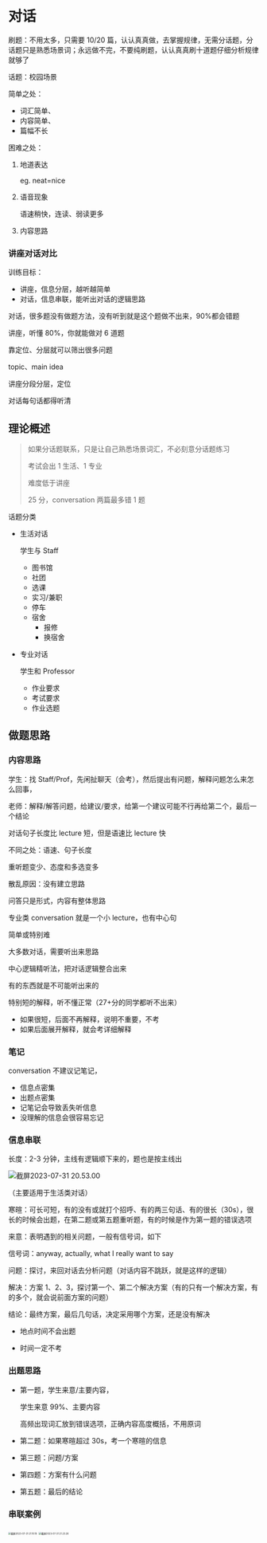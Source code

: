 # 对话

刷题：不用太多，只需要 10/20 篇，认认真真做，去掌握规律，无需分话题，分话题只是熟悉场景词；永远做不完，不要纯刷题，认认真真刷十道题仔细分析规律就够了

话题：校园场景

简单之处：

- 词汇简单、
- 内容简单、
- 篇幅不长

困难之处：

1. 地道表达

   eg. neat=nice

2. 语音现象

   语速稍快，连读、弱读更多

3. 内容思路

### 讲座对话对比

训练目标：

- 讲座，信息分层，越听越简单
- 对话，信息串联，能听出对话的逻辑思路

对话，很多题没有做题方法，没有听到就是这个题做不出来，90%都会错题

讲座，听懂 80%，你就能做对 6 道题

靠定位、分层就可以筛出很多问题

topic、main idea

讲座分段分层，定位

对话每句话都得听清

## 理论概述

> 如果分话题联系，只是让自己熟悉场景词汇，不必刻意分话题练习
>
> 考试会出 1 生活、1 专业
>
> 难度低于讲座
>
> 25 分，conversation 两篇最多错 1 题

话题分类

- 生活对话

  学生与 Staff

  - 图书馆
  - 社团
  - 选课
  - 实习/兼职
  - 停车
  - 宿舍
    - 报修
    - 换宿舍

- 专业对话

  学生和 Professor

  - 作业要求
  - 考试要求
  - 作业选题

## 做题思路

### 内容思路

学生：找 Staff/Prof，先闲扯聊天（会考），然后提出有问题，解释问题怎么来怎么回事，

老师：解释/解答问题，给建议/要求，给第一个建议可能不行再给第二个，最后一个结论

对话句子长度比 lecture 短，但是语速比 lecture 快

不同之处：语速、句子长度

重听题变少、态度和多选变多

散乱原因：没有建立思路

问答只是形式，内容有整体思路

专业类 conversation 就是一个小 lecture，也有中心句

简单或特别难

大多数对话，需要听出来思路

中心逻辑精听法，把对话逻辑整合出来

有的东西就是不可能听出来的

特别短的解释，听不懂正常（27+分的同学都听不出来）

- 如果很短，后面不再解释，说明不重要，不考
- 如果后面展开解释，就会考详细解释

### 笔记

conversation 不建议记笔记，

- 信息点密集
- 出题点密集
- 记笔记会导致丢失听信息
- 没理解的信息会很容易忘记

### 信息串联

长度：2-3 分钟，主线有逻辑顺下来的，题也是按主线出

![截屏2023-07-31 20.53.00](https://cdn.jsdelivr.net/gh/davidliuk/images@master/blog/%E6%88%AA%E5%B1%8F2023-07-31%2020.53.00.png)

（主要适用于生活类对话）

寒暄：可长可短，有的没有或就打个招呼、有的两三句话、有的很长（30s），很长的时候会出题，在第二题或第五题重听题，有的时候是作为第一题的错误选项

来意：表明遇到的相关问题，一般有信号词，如下

信号词：anyway, actually, what I really want to say

问题：探讨，来回对话去分析问题（对话内容不跳跃，就是这样的逻辑）

解决：方案 1、2、3，探讨第一个、第二个解决方案（有的只有一个解决方案，有的多个，就会说前面方案的问题）

结论：最终方案，最后几句话，决定采用哪个方案，还是没有解决

- 地点时间不会出题

- 时间一定不考

### 出题思路

- 第一题，学生来意/主要内容，

  学生来意 99%、主要内容

  高频出现词汇放到错误选项，正确内容高度概括，不用原词

- 第二题：如果寒暄超过 30s，考一个寒暄的信息

- 第三题：问题/方案

- 第四题：方案有什么问题

- 第五题：最后的结论

### 串联案例

<img src="https://cdn.jsdelivr.net/gh/davidliuk/images@master/blog/%E6%88%AA%E5%B1%8F2023-07-31%2021.10.19.png" alt="截屏2023-07-31 21.10.19" style="zoom:33%;" />

<img src="https://cdn.jsdelivr.net/gh/davidliuk/images@master/blog/%E6%88%AA%E5%B1%8F2023-07-31%2021.23.26.png" alt="截屏2023-07-31 21.23.26" style="zoom:33%;" />
